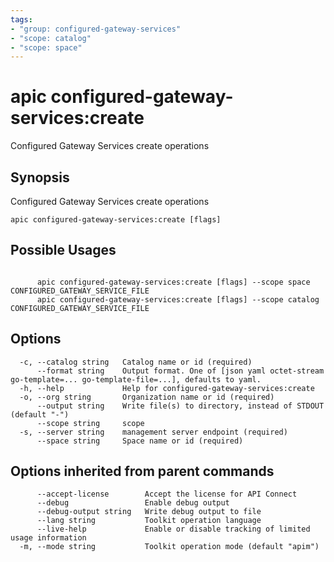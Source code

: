 ```yaml
---
tags:
- "group: configured-gateway-services"
- "scope: catalog"
- "scope: space"
---
```

# apic configured-gateway-services:create

Configured Gateway Services create operations

## Synopsis

Configured Gateway Services create operations

```
apic configured-gateway-services:create [flags]
```

## Possible Usages

```

      apic configured-gateway-services:create [flags] --scope space CONFIGURED_GATEWAY_SERVICE_FILE
      apic configured-gateway-services:create [flags] --scope catalog CONFIGURED_GATEWAY_SERVICE_FILE

```

## Options

```
  -c, --catalog string   Catalog name or id (required)
      --format string    Output format. One of [json yaml octet-stream go-template=... go-template-file=...], defaults to yaml.
  -h, --help             Help for configured-gateway-services:create
  -o, --org string       Organization name or id (required)
      --output string    Write file(s) to directory, instead of STDOUT (default "-")
      --scope string     scope
  -s, --server string    management server endpoint (required)
      --space string     Space name or id (required)
```

## Options inherited from parent commands

```
      --accept-license        Accept the license for API Connect
      --debug                 Enable debug output
      --debug-output string   Write debug output to file
      --lang string           Toolkit operation language
      --live-help             Enable or disable tracking of limited usage information
  -m, --mode string           Toolkit operation mode (default "apim")
```
